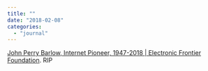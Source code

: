 ```yaml
---
title: ""
date: "2018-02-08"
categories: 
  - "journal"
---
```


[John Perry Barlow, Internet Pioneer, 1947-2018 | Electronic Frontier Foundation](https://www.eff.org/deeplinks/2018/02/john-perry-barlow-internet-pioneer-1947-2018). RIP
